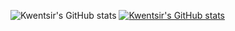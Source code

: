 ![Kwentsir's GitHub stats](https://github-readme-stats.vercel.app/api?username=kwentsir&show_icons=true&theme=radical)
[![Kwentsir's GitHub stats](https://github-readme-stats.vercel.app/api?username=kwentsir)](https://github.com/kwentsir/github-readme-stats)
